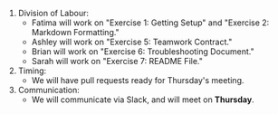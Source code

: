 
1. Division of Labour:
   * Fatima will work on "Exercise 1: Getting Setup" and "Exercise 2: Markdown Formatting."
   * Ashley will work on "Exercise 5: Teamwork Contract."
   * Brian will work on "Exercise 6: Troubleshooting Document."
   * Sarah will work on "Exercise 7: README File."
2. Timing:
   * We will have pull requests ready for Thursday's meeting.
3. Communication:
   * We will communicate via Slack, and will meet on **Thursday**.
